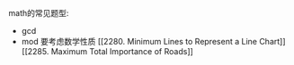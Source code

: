math的常见题型:
- gcd
- mod
要考虑数学性质
[[2280. Minimum Lines to Represent a Line Chart]]
[[2285. Maximum Total Importance of Roads]]
